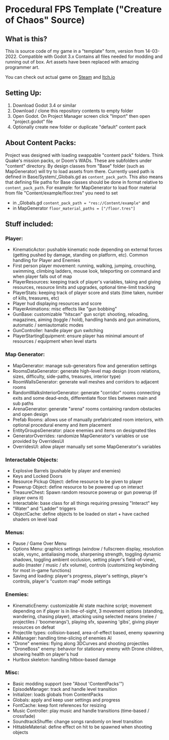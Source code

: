 # Procedural FPS Template ("Creature of Chaos" Source)

## What is this?
This is source code of my game in a "template" form, version from 14-03-2022. Compatible with Godot 3.x  Contains all files needed for modding and running out of box. Art assets have been replaced with amazing programmer art.

You can check out actual game on [Steam](https://store.steampowered.com/app/1912460/The_Creature_of_Chaos/) and [Itch.io](https://pkcat.itch.io/the-creature-of-chaos)

## Setting Up:
 1. Download Godot 3.4 or similar
 2. Download / clone this repository contents to empty folder
 3. Open Godot. On Project Manager screen click "Import" then open "project.godot" file
 4. Optionally create new folder or duplicate "default" content pack

## About Content Packs:
 Project was designed with loading swappable "content pack" folders. Think Quake's mission packs, or Doom's WADs. These are subfolders under "content" directory. By design classes from "Base" folder (such as MapGenerator) will try to load assets from there. Currently used path is defined in Base/System/_Globals.gd as `content_pack_path`. This also means that defining file paths for Base classes should be done in format relative to `content_pack_path`.
 For example: for MapGenerator to load floor material from file "Content/example/floor.tres" you need to set
  - in _Globals.gd `content_pack_path = "res://Content/example"`
  and
  - in MapGenerator `floor_material_paths = ["/floor.tres"]`

## Stuff included:
### Player:
 - KinematicActor: pushable kinematic node depending on external forces (getting pushed by damage, standing on platform, etc). Common handling for Player and Enemies
 - First person player movement: running, walking, jumping, crouching, swimming, climbing ladders, mouse look, teleporting on command and when player falls out of map
 - PlayerResources: keeping track of player's variables, taking and giving resources, resource limits and upgrades, optional time-limit tracking
 - PlayerStats: keeping track of player score and stats (time taken, number of kills, treasures, etc)
 - Player hud displaying resources and score
 - PlayerAnimations: misc effects like "gun bobbing"
 - GunBase: customizable "hitscan" gun script: shooting, reloading, magazines, aiming (toggle / hold), handling hands and gun animations, automatic / semiautomatic modes
 - GunController: handle player gun switching
 - PlayerStartingEquipment: ensure player has minimal amount of resources / equipment when level starts
### Map Generator:
 - MapGenerator: manage sub-generators flow and generation settings
 - RoomsDataGenerator: generate high-level map design (room relations, sizes, difficulty, side-paths, treasures, interior type)
 - RoomWallsGenerator: generate wall meshes and corridors to adjacent rooms
 - RandomWalksInteriorGenerator: generate "corridor" rooms connecting exits and some dead-ends, differentiate floor tiles between main and sub paths
 - ArenaGenerator: generate "arena" rooms containing random obstacles and open design
 - Prefab Rooms: allows use of manually prefabricated room interiors, with optional procedural enemy and item placement
 - EntityGroupsGenerator: place enemies and items on designated tiles
 - GeneratorOverrides: randomize MapGenerator's variables or use provided by OverridesUI
 - OverridesUI: allow player manually set some MapGenerator's variables

### Interactable Objects:
 - Explosive Barrels (pushable by player and enemies)
 - Keys and Locked Doors
 - Resource Pickup Object: define resource to be given to player
 - Powerup Object: define resource to be powered up on interact
 - TreasureChest: Spawn random resource powerup or gun powerup (if player owns it)
 - Interactable: base class for all things requiring pressing "Interact" key
 - "Water" and "Ladder" triggers
 - ObjectCache: define objects to be loaded on start + have cached shaders on level load 
### Menus:
 - Pause / Game Over Menu
 - Options Menu: graphics settings (window / fullscreen display, resolution scale, vsync, antialiasing mode, sharpening strength, toggling dynamic shadows, toggling ambient occlusion, setting player's field-of-view), audio (master / music / sfx volume), controls (customizing keybinding for most in-game functions)
 - Saving and loading: player's progress, player's settings, player's controls, player's "custom map" mode settings
### Enemies:
 - KinematicEnemy: customizable AI state machine script; movement depending on if player is in line-of-sight, 3 movement options (standing, wandering, chasing player), attacking using selected means (melee / projectiles / 'boomerangs'), playing sfx, spawning 'gibs', giving player resources on defeat
 - Projectile types: collision-based, area-of-effect based, enemy spawning
 - AIManager: handling time-slicing of enemies AI
 - "Drone" enemies: flying along 3DCurves and shooting projectiles
 - "DroneBoss" enemy: behavior for stationary enemy with Drone children, showing health on player's hud
 - Hurtbox skeleton: handling hitbox-based damage
### Misc:
 - Basic modding support (see "About 'ContentPacks'")
 - EpisodeManager: track and handle level transition
 - Initializer: loads globals from ContentPacks
 - Globals: apply and keep user settings and progress
 - FontCache: keep font references for resizing 
 - Music Controller: play music and handle transitions (time-based / crossfade)
 - SoundtrackShuffle: change songs randomly on level transition
 - HittableMaterial: define effect on hit to be spawned when shooting objects
